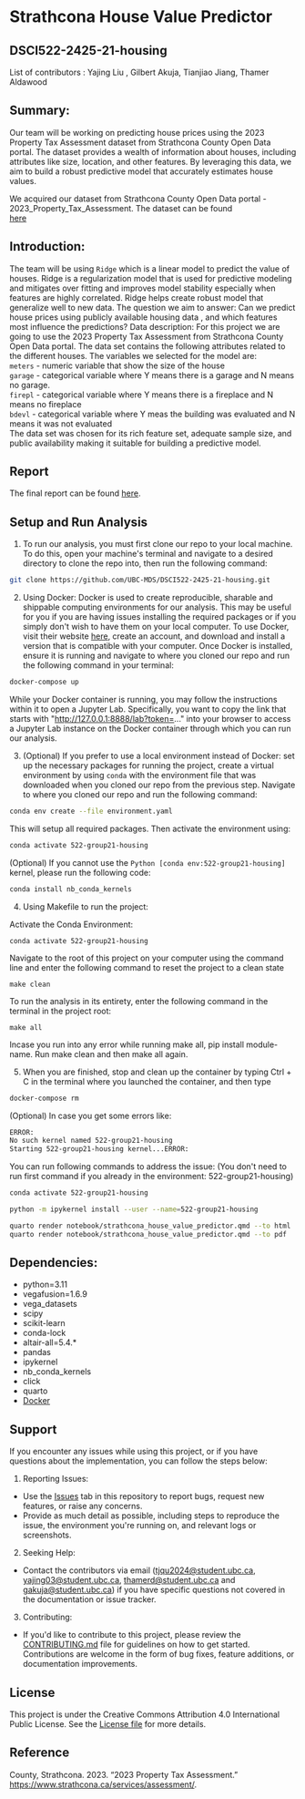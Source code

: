 # Strathcona House Value Predictor
## DSCI522-2425-21-housing

List of contributors : Yajing Liu , Gilbert Akuja, Tianjiao Jiang, Thamer Aldawood 

## Summary: 

Our team will be working on predicting house prices using the 2023 Property Tax Assessment dataset from Strathcona County Open Data portal. The dataset provides a wealth of information about houses, including attributes like size, location, and other features. By leveraging this data, we aim to build a robust predictive model that accurately estimates house values.

We acquired our dataset from Strathcona County Open Data portal - 2023_Property_Tax_Assessment. The dataset can be found  
[here](https://opendata-strathconacounty.hub.arcgis.com/datasets/e3c5b04fccdc4ddd88059a8c0b6d8160_0/explore)

## Introduction:

The team will be using `Ridge` which is a linear model to predict the value of houses. Ridge is a regularization model that is used for predictive modeling and mitigates over fitting and improves model stability especially when features are highly correlated. Ridge helps create robust model that generalize well to new data.
The question we aim to answer: Can we predict house prices using publicly available housing data , and which features most influence the predictions?
Data description: For this project we are going to use the  2023 Property Tax Assessment from Strathcona County Open Data portal. The data set contains the following attributes related to the different houses. The variables we selected for the model are: <br>
                `meters` - numeric variable that show the size of the house <br>
                `garage` - categorical variable where Y means there is a garage and N means no garage. <br>
                `firepl` - categorical variable where Y means there is a fireplace and N means no fireplace<br>
                `bdevl` - categorical variable where Y meas the building was evaluated and N means it was not evaluated<br>
The data set was chosen for its rich feature set, adequate sample size, and public availability making it suitable for building a predictive model.

## Report
The final report can be found
[here](https://github.com/UBC-MDS/DSCI522-2425-21-housing/blob/main/notebook/strathcona_house_value_predictor.html).

## Setup and Run Analysis
1. To run our analysis, you must first clone our repo to your local machine. To do this, open your machine's terminal and navigate to a desired directory to clone the repo into, then run the following command:
```bash
git clone https://github.com/UBC-MDS/DSCI522-2425-21-housing.git
```

2. Using Docker:
Docker is used to create reproducible, sharable and shippable computing environments for our analysis. This may be useful for you if you are having issues installing the required packages or if you simply don't wish to have them on your local computer.
To use Docker, visit their website [here](https://www.docker.com/), create an account, and download and install a version that is compatible with your computer. 
Once Docker is installed, ensure it is running and navigate to where you cloned our repo and run the following command in your terminal:
```bash
docker-compose up
```
While your Docker container is running, you may follow the instructions within it to open a Jupyter Lab. Specifically, you want to copy the link that starts with "http://127.0.0.1:8888/lab?token=..." into your browser to access a Jupyter Lab instance on the Docker container through which you can run our analysis.

3. (Optional) If you prefer to use a local environment instead of Docker: 
set up the necessary packages for running the project, create a virtual environment by using `conda` with the environment file that was downloaded when you cloned our repo from the previous step. Navigate to where you cloned our repo and run the following command:
```bash
conda env create --file environment.yaml
```
This will setup all required packages.
Then activate the environment using:
```bash
conda activate 522-group21-housing
```
(Optional) If you cannot use the `Python [conda env:522-group21-housing]` kernel, please run the following code:
```bash
conda install nb_conda_kernels
```

4. Using Makefile to run the project:

Activate the Conda Environment:
```
conda activate 522-group21-housing
```
Navigate to the root of this project on your computer using the command line and enter the following command to reset the project to a clean state
```
make clean
```
To run the analysis in its entirety, enter the following command in the terminal in the project root:
```
make all
```
Incase you run into any error while running make all, pip install module-name. Run make clean and then make all again.

5. When you are finished, stop and clean up the container by typing Ctrl + C in the terminal where you launched the container, and then type
```bash
docker-compose rm
```
(Optional)
In case you get some errors like:
```bash
ERROR: 
No such kernel named 522-group21-housing
Starting 522-group21-housing kernel...ERROR:
```
You can run following commands to address the issue:
(You don't need to run first command if you already in the environment: 522-group21-housing)
```bash
conda activate 522-group21-housing

python -m ipykernel install --user --name=522-group21-housing

quarto render notebook/strathcona_house_value_predictor.qmd --to html
quarto render notebook/strathcona_house_value_predictor.qmd --to pdf
```


## Dependencies:
  - python=3.11
  - vegafusion=1.6.9
  - vega_datasets
  - scipy
  - scikit-learn
  - conda-lock
  - altair-all=5.4.*
  - pandas
  - ipykernel
  - nb_conda_kernels
  - click
  - quarto
  - [Docker](https://www.docker.com/)

## Support
If you encounter any issues while using this project, or if you have questions about the implementation, you can follow the steps below:
1. Reporting Issues:
 - Use the [Issues](https://github.com/UBC-MDS/DSCI522-2425-21-housing/issues) tab in this repository to report bugs, request new features, or raise any concerns.
 - Provide as much detail as possible, including steps to reproduce the issue, the environment you're running on, and relevant logs or screenshots.
2. Seeking Help:
 - Contact the contributors via email (tjqu2024@student.ubc.ca, yajing03@student.ubc.ca, thamerd@student.ubc.ca and gakuja@student.ubc.ca) if you have specific questions not covered in the documentation or issue tracker.
3. Contributing:
 - If you'd like to contribute to this project, please review the [CONTRIBUTING.md](https://github.com/UBC-MDS/DSCI522-2425-21-housing/blob/main/CONTRIBUTING.md) file for guidelines on how to get started. Contributions are welcome in the form of bug fixes, feature additions, or documentation improvements.


## License
This project is under the Creative Commons Attribution 4.0 International Public License. See the [License file](https://github.com/UBC-MDS/DSCI522-2425-21-housing/blob/main/LICENSE.md) for more details.

## Reference
County, Strathcona. 2023. “2023 Property Tax Assessment.” https://www.strathcona.ca/services/assessment/.
